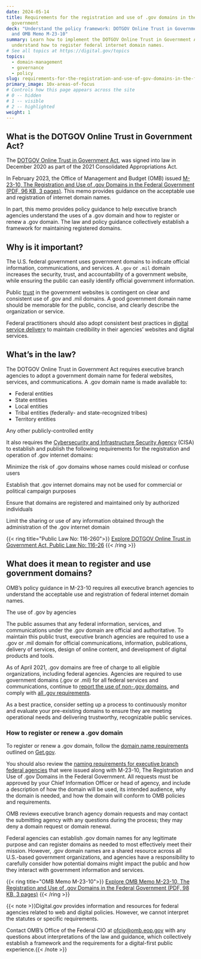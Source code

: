 ```yaml
---
date: 2024-05-14
title: Requirements for the registration and use of .gov domains in the federal
  government
deck: "Understand the policy framework: DOTGOV Online Trust in Government Act
  and OMB Memo M-23-10"
summary: Learn how to implement the DOTGOV Online Trust in Government Act and
  understand how to register federal internet domain names.
# See all topics at https://digital.gov/topics
topics:
  - domain-management
  - governance
  - policy
slug: requirements-for-the-registration-and-use-of-gov-domains-in-the-federal-government
primary_image: 10x-areas-of-focus
# Controls how this page appears across the site
# 0 -- hidden
# 1 -- visible
# 2 -- highlighted
weight: 1
---
```

## What is the DOTGOV Online Trust in Government Act?

The [DOTGOV Online Trust in Government Act](https://www.congress.gov/bill/116th-congress/house-bill/133), was signed into law in December 2020 as part of the 2021 Consolidated Appropriations Act.

In February 2023, the Office of Management and Budget (OMB) issued [M-23-10, The Registration and Use of .gov Domains in the Federal Government (PDF, 96 KB, 3 pages)](https://www.whitehouse.gov/wp-content/uploads/2023/02/M-23-10-DOTGOV-Act-Guidance.pdf). This memo provides guidance on the acceptable use and registration of internet domain names.

In part, this memo provides policy guidance to help executive branch agencies understand the uses of a .gov domain and how to register or renew a .gov domain. The law and policy guidance collectively establish a framework for maintaining registered domains.

## Why is it important?

The U.S. federal government uses government domains to indicate official information, communications, and services. A `.gov` or `.mil` domain increases the security, trust, and accountability of a government website, while ensuring the public can easily identify official government information.

Public [trust](https://digital.gov/topics/trust/) in the government websites is contingent on clear and consistent use of .gov and .mil domains. A good government domain name should be memorable for the public, concise, and clearly describe the organization or service.

Federal practitioners should also adopt consistent best practices in [digital service delivery](https://digital.gov/topics/digital-service-delivery/) to maintain credibility in their agencies’ websites and digital services.

## What’s in the law?

The DOTGOV Online Trust in Government Act requires executive branch agencies to adopt a government domain name for federal websites, services, and communications. A .gov domain name is made available to:

* Federal entities
* State entities
* Local entities
* Tribal entities (federally- and state-recognized tribes)
* Territory entities

Any other publicly-controlled entity

It also requires the [Cybersecurity and Infrastructure Security Agency](https://www.cisa.gov/) (CISA) to establish and publish the following requirements for the registration and operation of .gov internet domains:

Minimize the risk of .gov domains whose names could mislead or confuse users

Establish that .gov internet domains may not be used for commercial or political campaign purposes

Ensure that domains are registered and maintained only by authorized individuals

Limit the sharing or use of any information obtained through the administration of the .gov internet domain

{{< ring title="Public Law No: 116-260">}}
[Explore DOTGOV Online Trust in Government Act, Public Law No: 116-26](https://www.congress.gov/bill/116th-congress/house-bill/133)
{{< /ring >}}

## What does it mean to register and use government domains?

OMB’s policy guidance in M-23-10 requires all executive branch agencies to understand the acceptable use and registration of federal internet domain names.

The use of .gov by agencies

The public assumes that any federal information, services, and communications under the .gov domain are official and authoritative. To maintain this public trust, executive branch agencies are required to use a .gov or .mil domain for official communications, information, publications, delivery of services, design of online content, and development of digital products and tools.

As of April 2021, .gov domains are free of charge to all eligible organizations, including federal agencies. Agencies are required to use government domains (.gov or .mil) for all federal services and communications, continue to [report the use of non-.gov domains](https://search.gov/about/policy/govt-urls.html), and comply with [all .gov requirements](https://get.gov/domains/).

As a best practice, consider setting up a process to continuously monitor and evaluate your pre-existing domains to ensure they are meeting operational needs and delivering trustworthy, recognizable public services.

### How to register or renew a .gov domain

To register or renew a .gov domain, follow the [domain name requirements](https://get.gov/domains/) outlined on [Get.gov](https://get.gov/). 

You should also review the [naming requirements for executive branch federal agencies](https://get.gov/domains/executive-branch-guidance/#naming-requirements-for-executive-branch-federal-agencies) that were issued along with M-23-10, The Registration and Use of .gov Domains in the Federal Government. All requests must be approved by your Chief Information Officer or head of agency, and include a description of how the domain will be used, its intended audience, why the domain is needed, and how the domain will conform to OMB policies and requirements. 

OMB reviews executive branch agency domain requests and may contact the submitting agency with any questions during the process; they may deny a domain request or domain renewal. 

Federal agencies can establish .gov domain names for any legitimate purpose and can register domains as needed to most effectively meet their mission. However, .gov domain names are a shared resource across all U.S.-based government organizations, and agencies have a responsibility to carefully consider how potential domains might impact the public and how they interact with government information and services. 

{{< ring title="OMB Memo M-23-10">}}
[Explore OMB Memo M-23-10, The Registration and Use of .gov Domains in the Federal Government (PDF, 98 KB, 3 pages)](https://www.whitehouse.gov/wp-content/uploads/2023/02/M-23-10-DOTGOV-Act-Guidance.pdf)
{{< /ring >}}

{{< note >}}Digital.gov provides information and resources for federal agencies related to web and digital policies. However, we cannot interpret the statutes or specific requirements.

Contact OMB’s Office of the Federal CIO at ofcio@omb.eop.gov with any questions about interpretations of the law and guidance, which collectively establish a framework and the requirements for a digital-first public experience.{{< /note >}}
